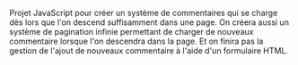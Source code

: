 Projet JavaScript pour créer un système de commentaires qui se charge dès lors que l'on descend suffisamment dans une page. On créera aussi un système de pagination infinie permettant de charger de nouveaux commentaire lorsque l'on descendra dans la page. Et on finira pas la gestion de l'ajout de nouveaux commentaire à l'aide d'un formulaire HTML.